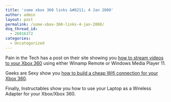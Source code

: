 ```yaml
---
title: 'some xbox 360 links &#8211; 4 Jan 2008'
author: admin
layout: post
permalink: /some-xbox-360-links-4-jan-2008/
dsq_thread_id:
  - 26016372
categories:
  - Uncategorized
---
```

Pain in the Tech has a post on their site showing you <a href="http://paininthetech.com/2008/01/03/stream-video-to-xbox-360-with-windows-media-player-or-winamp-remote/" mce_href="http://paininthetech.com/2008/01/03/stream-video-to-xbox-360-with-windows-media-player-or-winamp-remote/">how to stream videos to your Xbox 360</a> using either Winamp Remote or Windows Media Player 11.&nbsp;

Geeks are Sexy show you <a href="http://www.geeksaresexy.net/2007/10/02/how-to-cheap-wireless-for-your-xbox-360/" mce_href="http://www.geeksaresexy.net/2007/10/02/how-to-cheap-wireless-for-your-xbox-360/">how to build a cheap Wifi connection for your Xbox 360</a>.&nbsp; 

Finally, Instructables show you how to use your Laptop as a Wireless Adapter for your Xbox/Xbox 360.